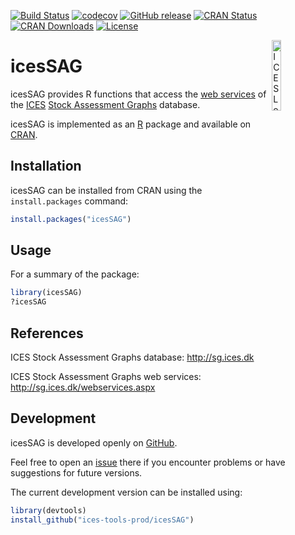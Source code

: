 [![Build Status](https://travis-ci.org/ices-tools-prod/icesSAG.svg?branch=release)](https://travis-ci.org/ices-tools-prod/icesSAG)
[![codecov](https://codecov.io/gh/ices-tools-prod/icesSAG/branch/master/graph/badge.svg)](https://codecov.io/gh/ices-tools-prod/icesSAG)
[![GitHub release](https://img.shields.io/github/release/ices-tools-prod/icesSAG.svg?maxAge=2592000)]()
[![CRAN Status](http://www.r-pkg.org/badges/version/icesSAG)](https://cran.r-project.org/package=icesSAG)
[![CRAN Downloads](http://cranlogs.r-pkg.org/badges/grand-total/icesSAG)](https://cran.r-project.org/package=icesSAG)
[![License](https://img.shields.io/badge/license-GPL%20(%3E%3D%202)-blue.svg)](https://www.gnu.org/licenses/gpl-3.0.en.html)

[<img align="right" alt="ICES Logo" width="17%" height="17%" src="http://www.ices.dk/_layouts/15/1033/images/icesimg/iceslogo.png">](http://www.ices.dk/Pages/default.aspx)

icesSAG
======

icesSAG provides R functions that access the
[web services](https://datras.ices.dk/WebServices/Webservices.aspx) of the
[ICES](http://ices.dk) [Stock Assessment Graphs](http://sg.ices.dk) database.

icesSAG is implemented as an [R](https://www.r-project.org) package and
available on [CRAN](https://cran.r-project.org/package=icesSAG).

Installation
------------

icesSAG can be installed from CRAN using the `install.packages` command:

```R
install.packages("icesSAG")
```

Usage
-----

For a summary of the package:

```R
library(icesSAG)
?icesSAG
```

References
----------

ICES Stock Assessment Graphs database:
http://sg.ices.dk

ICES Stock Assessment Graphs web services:
http://sg.ices.dk/webservices.aspx

Development
-----------

icesSAG is developed openly on
[GitHub](https://github.com/ices-tools-prod/icesSAG).

Feel free to open an [issue](https://github.com/ices-tools-prod/icesSAG/issues)
there if you encounter problems or have suggestions for future versions.

The current development version can be installed using:

```R
library(devtools)
install_github("ices-tools-prod/icesSAG")
```
